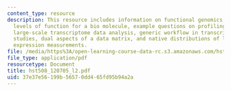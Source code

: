 ```yaml
---
content_type: resource
description: This resource includes information on functional genomics, different
  levels of function for a bio molecule, example questions on profiling technology,
  large-scale transcriptome data analysis, generic workflow in transcriptome profiling-driven
  studies, dual aspects of a data matrix, and native distributions of large scale
  expression measurements.
file: /media/https%3A/open-learning-course-data-rc.s3.amazonaws.com/hst-508-quantitative-genomics-fall-2005/37e37e56199b56570dd465fd95b94a2a_hst508_120705_l2.pdf
file_type: application/pdf
resourcetype: Document
title: hst508_120705_l2.pdf
uid: 37e37e56-199b-5657-0dd4-65fd95b94a2a
---
```


